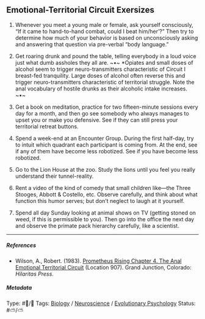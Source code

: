 ## Emotional-Territorial Circuit Exersizes

1. Whenever you meet a young male or female, ask yourself consciously, “If it came to hand-to-hand combat, could I beat him/her’?” Then try to determine how much of your behavior is based on unconsciously asking and answering that question via pre-verbal “body language.”

1. Get roaring drunk and pound the table, telling everybody in a loud voice just what dumb assholes they all are. ~•~ \*Opiates and small doses of alcohol seem to trigger neuro-transmitters characteristic of Circuit I breast-fed tranquility. Large doses of alcohol often reverse this and trigger neuro-transmitters characteristic of territorial struggle. Note the anal vocabulary of hostile drunks as their alcoholic intake increases. ~•~

1. Get a book on meditation, practice for two fifteen-minute sessions every day for a month, and then go see somebody who always manages to upset you or make you defensive. See if they can still press your territorial retreat buttons.

1. Spend a week-end at an Encounter Group. During the first half-day, try to intuit which quadrant each participant is coming from. At the end, see if any of them have become less robotized. See if you have become less robotized.

1. Go to the Lion House at the zoo. Study the lions until you feel you really understand their tunnel-reality.

1. Rent a video of the kind of comedy that small children like—the Three Stooges, Abbott & Costello, etc. Observe carefully, and think about what function this humor serves; but don’t neglect to laugh at it yourself.

1. Spend all day Sunday looking at animal shows on TV (getting stoned on weed, if this is permissible to you). Then go into the office the next day and observe the primate pack hierarchy carefully, like a scientist.

---

##### References

* Wilson, A., Robert. (1983). [Prometheus Rising Chapter 4. The Anal Emotional Territorial Circuit](Prometheus%20Rising%20Chapter%204.%20The%20Anal%20Emotional%20Territorial%20Circuit.md) (Location 907). Grand Junction, Colorado: *Hilaritas Press*.

##### Metadata

Type: #🔵/🔵 
Tags: [Biology]() / [Neuroscience](Neuroscience.md) / [Evolutionary Psychology]()
Status: #⛅️/⛅️ 
